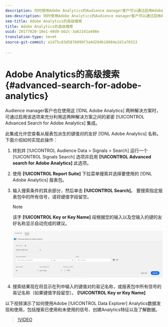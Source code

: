```yaml
---
description: 同时使用Adobe Analytics的Audience manager客户可以通过启用Adobe Analytics的高级搜索选项，充分利用两个解决方案之间的紧密集成。
seo-description: 同时使用Adobe Analytics的Audience manager客户可以通过启用Adobe Analytics的高级搜索选项，充分利用两个解决方案之间的紧密集成。
seo-title: Adobe Analytics的高级搜索
title: Adobe Analytics的高级搜索
uuid: 20177820-10e1-49d9-bb2c-3a62141a498e
translation-type: tm+mt
source-git-commit: a1d75c83d5876090f3a4d284b18984e2d1a70313

---
```



# Adobe Analytics的高级搜索 {#advanced-search-for-adobe-analytics}

Audience manager客户也在使用这 [!DNL Adobe Analytics] 两种解决方案时，可通过启用该选项来充分利用这两种解决方案之间的紧密 [!UICONTROL Advanced Search for Adobe Analytics] 集成。

此集成允许您查看从报表包派生的键值对的友好 [!DNL Adobe Analytics] 名称。 下面介绍如何实现此操作：

1. 转到并 [!UICONTROL Audience Data > Signals > Search] 运行一个 [!UICONTROL Signals Search] 选项并启用 **[!UICONTROL Advanced search for Adobe Analytics]** 此选项。
1. 使用 **[!UICONTROL Report Suite]** 下拉菜单搜索并选择要使用的 [!DNL Adobe Analytics] 报表包。
1. 输入搜索条件的其余部分，然后单击 **[!UICONTROL Search]**。 要搜索指定报表包中的所有信号，请将键值字段留空。
   >[!NOTE]
   >
   >该字 **[!UICONTROL Key or Key Name]** 段根据您的输入以及您输入的键的友好名称显示自动完成的建议。

   ![](assets/signals-search-analytics.png)
1. 搜索结果现在将显示在列中输入的键值对的易记名称，或报表包中所有信号的易记名称（如果键值字段留空）。 **[!UICONTROL Key or Key Name]**

以下视频演示了如何使用Adobe [!UICONTROL Data Explorer] Analytics数据发现和使用，包括搜索已使用和未使用的信号、创建Analytics特征以及了解数据。

>[!VIDEO](https://video.tv.adobe.com/v/25150?captions=chi_hans)
